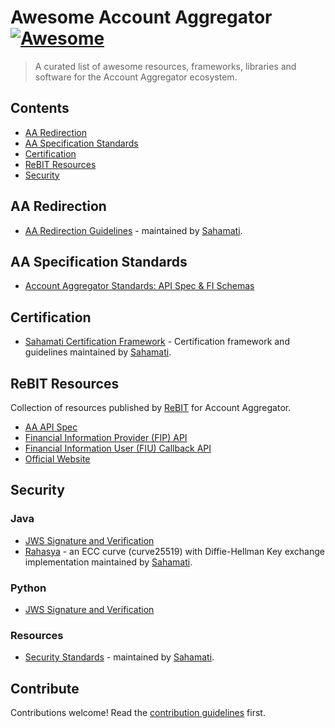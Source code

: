# Awesome Account Aggregator [![Awesome](https://awesome.re/badge.svg)](https://awesome.re)

> A curated list of awesome resources, frameworks, libraries and software for the Account Aggregator ecosystem.


## Contents

- [AA Redirection](#aa-redirection)
- [AA Specification Standards](#aa-specification-standards)
- [Certification](#certification)
- [ReBIT Resources](#rebit-resources)
- [Security](#security)


## AA Redirection

- [AA Redirection Guidelines](https://sahamati.gitbook.io/aa-redirection-guidelines) - maintained by [Sahamati](https://github.com/sahamati).


## AA Specification Standards

- [Account Aggregator Standards: API Spec & FI Schemas](https://github.com/sahamati/account-aggregator-standards)


## Certification

- [Sahamati Certification Framework](https://sahamati.gitbook.io/certification-framework) - Certification framework and guidelines maintained by [Sahamati](https://github.com/sahamati).


## ReBIT Resources

Collection of resources published by [ReBIT](https://rebit.org.in) for Account Aggregator.

- [AA API Spec](https://api.rebit.org.in/spec/aa)
- [Financial Information Provider (FIP) API](https://api.rebit.org.in/spec/fip)
- [Financial Information User (FIU) Callback API](https://api.rebit.org.in/spec/fiu)
- [Official Website](https://api.rebit.org.in/)


## Security

### Java

- [JWS Signature and Verification](https://github.com/finvu/finvu-rebit-aa-jws)
- [Rahasya](https://github.com/Sahamati/rahasya) - an ECC curve (curve25519) with Diffie-Hellman Key exchange implementation maintained by [Sahamati](https://sahamati.org.in).

### Python

- [JWS Signature and Verification](https://github.com/finvu/python-jose)

### Resources

- [Security Standards](https://sahamati.gitbook.io/security-standards) - maintained by [Sahamati](https://github.com/sahamati). 


<!-- ## Misc -->

<!-- Uncomment and add resources for Miscellaneous category -->


## Contribute

Contributions welcome! Read the [contribution guidelines](contributing.md) first.
